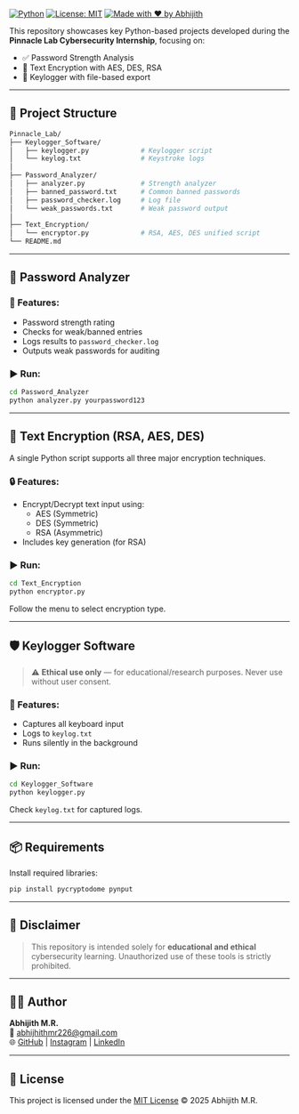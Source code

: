 

[![Python](https://img.shields.io/badge/python-3.8+-blue.svg)](https://www.python.org/)
[![License: MIT](https://img.shields.io/badge/License-MIT-yellow.svg)](https://opensource.org/licenses/MIT)
[![Made with ❤️ by Abhijith](https://img.shields.io/badge/Made%20with-%E2%9D%A4-red)](https://github.com/abhijithmr226)

This repository showcases key Python-based projects developed during the **Pinnacle Lab Cybersecurity Internship**, focusing on:

- ✅ Password Strength Analysis  
- 🔐 Text Encryption with AES, DES, RSA  
- 🎯 Keylogger with file-based export

---

## 📁 Project Structure

```bash
Pinnacle_Lab/
├── Keylogger_Software/
│   ├── keylogger.py             # Keylogger script
│   └── keylog.txt               # Keystroke logs
│
├── Password_Analyzer/
│   ├── analyzer.py              # Strength analyzer
│   ├── banned_password.txt      # Common banned passwords
│   ├── password_checker.log     # Log file
│   └── weak_passwords.txt       # Weak password output
│
├── Text_Encryption/
│   └── encryptor.py             # RSA, AES, DES unified script
└── README.md
```

---

## 🔑 Password Analyzer

### 🚀 Features:
- Password strength rating
- Checks for weak/banned entries
- Logs results to `password_checker.log`
- Outputs weak passwords for auditing

### ▶️ Run:
```bash
cd Password_Analyzer
python analyzer.py yourpassword123
```

---

## 🔐 Text Encryption (RSA, AES, DES)

A single Python script supports all three major encryption techniques.

### 🔒 Features:
- Encrypt/Decrypt text input using:
  - AES (Symmetric)
  - DES (Symmetric)
  - RSA (Asymmetric)
- Includes key generation (for RSA)

### ▶️ Run:
```bash
cd Text_Encryption
python encryptor.py
```

Follow the menu to select encryption type.

---

## 🛡️ Keylogger Software

> ⚠️ **Ethical use only** — for educational/research purposes. Never use without user consent.

### 🧠 Features:
- Captures all keyboard input
- Logs to `keylog.txt`
- Runs silently in the background

### ▶️ Run:
```bash
cd Keylogger_Software
python keylogger.py
```

Check `keylog.txt` for captured logs.

---

## 📦 Requirements

Install required libraries:

```bash
pip install pycryptodome pynput
```

---

## 📜 Disclaimer

> This repository is intended solely for **educational and ethical** cybersecurity learning. Unauthorized use of these tools is strictly prohibited.

---

## 👨‍💻 Author

**Abhijith M.R.**  
📧 [abhijhithmr226@gmail.com](mailto:abhijhithmr226@gmail.com)  
🌐 [GitHub](https://github.com/abhijithmr226) | [Instagram](https://instagram.com/abhiz.me) | [LinkedIn](https://linkedin.com/in/abhijith226linkedin)

---

## 📄 License

This project is licensed under the [MIT License](https://opensource.org/licenses/MIT) © 2025 Abhijith M.R.
